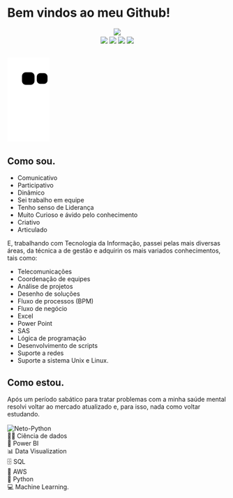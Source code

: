 # Bem vindos ao meu Github!
<div align="center">
  <a href="https://github.com/CyroMNeto">
  <img height="180em" src="https://github-readme-stats.vercel.app/api?username=CyroMNeto&show_icons=true&theme=dracula&include_all_commits=true&count_private=true"/>
  <!--img height="180em" src="https://github-readme-stats.vercel.app/api/top-langs/?username=CyroMNeto&layout=compact&langs_count=7&theme=dracula"/-->
</div>
 
 <div align="center">
  <a href="https://instagram.com/neto.viking" target="_blank"><img src="https://img.shields.io/badge/-Instagram-%23E4405F?style=for-the-badge&logo=instagram&logoColor=white" target="_blank"></a>
 <a href="https://discord.gg/uREwkWTdtY" target="_blank"><img src="https://img.shields.io/badge/Discord-7289DA?style=for-the-badge&logo=discord&logoColor=white" target="_blank"></a> 
  <a href = "mailto:cyro.neto@outlook.com"><img src="https://img.shields.io/badge/Microsoft_Outlook-0078D4?style=for-the-badge&logo=microsoft-outlook&logoColor=white" target="_blank"></a>
  <a href="https://www.linkedin.com/in/cyromneto/" target="_blank"><img src="https://img.shields.io/badge/-LinkedIn-%230077B5?style=for-the-badge&logo=linkedin&logoColor=white" target="_blank"></a> 
  <!--a href="https://www.youtube.com/channel/UC_-uuuZbY0AAt9CViNzvc-Q" target="_blank"><img src="https://img.shields.io/badge/YouTube-FF0000?style=for-the-badge&logo=youtube&logoColor=white" target="_blank"></a>
  <a href="https://www.twitch.tv/netoviking" target="_blank"><img src="https://img.shields.io/badge/Twitch-9146FF?style=for-the-badge&logo=twitch&logoColor=white" target="_blank"></a-->
</div>

##
  ![Snake animation](https://github.com/CyroMNeto/CyroMNeto/blob/output/github-contribution-grid-snake.svg)
<br>

 <!--
- 💬 Pergunte-me sobre...
- 📫 Como chegar até mim: ...
- 😄 Pronomes: ...
- ⚡ Fato divertido: ...
-->

## Como sou.
* Comunicativo
* Participativo
* Dinâmico
* Sei trabalho em equipe
* Tenho senso de Liderança
* Muito Curioso e ávido pelo conhecimento
* Criativo
* Articulado

E, trabalhando com Tecnologia da Informação, passei pelas mais diversas áreas, da técnica a de gestão e adquirin os mais variados conhecimentos, tais como:
* Telecomunicações
* Coordenação de equipes
* Análise de projetos
* Desenho de soluções
* Fluxo de processos (BPM)
* Fluxo de negócio
* Excel
* Power Point
* SAS
* Lógica de programação
* Desenvolvimento de scripts
* Suporte a redes
* Suporte a sistema Unix e Linux.

## Como estou.
Após um período sabático para tratar problemas com a minha saúde mental resolvi voltar ao mercado atualizado e, para isso, nada como voltar estudando.
<div style="display: inline_block">
  <img align="center" alt="Neto-Python" height="40" width="50" src="https://cdn.jsdelivr.net/gh/devicons/devicon/icons/python/python-original-wordmark.svg" />
  <!--img align="center" alt="Rafa-Js" height="30" width="40" src="https://raw.githubusercontent.com/devicons/devicon/master/icons/javascript/javascript-plain.svg">
  <img align="center" alt="Rafa-Ts" height="30" width="40" src="https://raw.githubusercontent.com/devicons/devicon/master/icons/typescript/typescript-plain.svg">
  <img align="center" alt="Rafa-HTML" height="30" width="40" src="https://raw.githubusercontent.com/devicons/devicon/master/icons/html5/html5-original.svg"-->
</div>
👩‍💻 Ciência de dados<br>
🧮 Power BI<br>
📊 Data Visualization<br>
 🗄 SQL<br>
📅 AWS<br>
🐍 Python<br>
💻 Machine Learning.<br>
